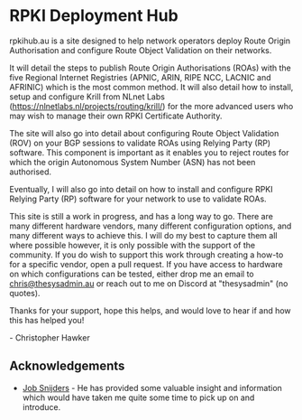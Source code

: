# RPKI Deployment Hub

rpkihub.au is a site designed to help network operators deploy Route Origin Authorisation and configure Route Object Validation on their networks.

It will detail the steps to publish Route Origin Authorisations (ROAs) with the five Regional Internet Registries (APNIC, ARIN, RIPE NCC, LACNIC and AFRINIC) which is the most common method. It will also detail how to install, setup and configure Krill from NLnet Labs (https://nlnetlabs.nl/projects/routing/krill/) for the more advanced users who may wish to manage their own RPKI Certificate Authority.

The site will also go into detail about configuring Route Object Validation (ROV) on your BGP sessions to validate ROAs using Relying Party (RP) software. This component is important as it enables you to reject routes for which the origin Autonomous System Number (ASN) has not been authorised.

Eventually, I will also go into detail on how to install and configure RPKI Relying Party (RP) software for your network to use to validate ROAs.

This site is still a work in progress, and has a long way to go. There are many different hardware vendors, many different configuration options, and many different ways to achieve this. I will do my best to capture them all where possible however, it is only possible with the support of the community. If you do wish to support this work through creating a how-to for a specific vendor, open a pull request. If you have access to hardware on which configurations can be tested, either drop me an email to chris@thesysadmin.au or reach out to me on Discord at "thesysadmin" (no quotes).

Thanks for your support, hope this helps, and would love to hear if and how this has helped you!

\- Christopher Hawker

## Acknowledgements

 - [Job Snijders](https://datatracker.ietf.org/person/job@fastly.com) - He has provided some valuable insight and information which would have taken me quite some time to pick up on and introduce.